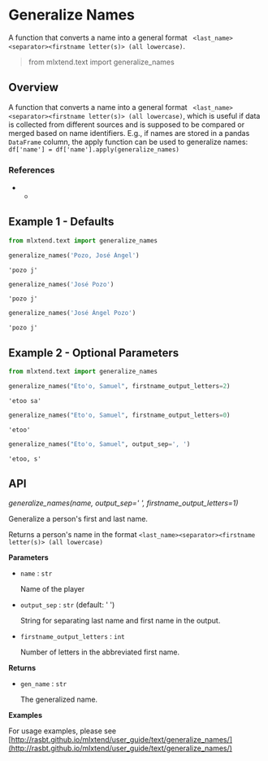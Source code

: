 # Generalize Names

A function that converts a name into a general format ` <last_name><separator><firstname letter(s)> (all lowercase)`.

> from mlxtend.text import generalize_names

## Overview


A function that converts a name into a general format ` <last_name><separator><firstname letter(s)> (all lowercase)`, which is useful if data is collected from different sources and is supposed to be compared or merged based on name identifiers. E.g., if names are stored in a pandas `DataFrame` column, the apply function can be used to generalize names: `df['name'] = df['name'].apply(generalize_names)`

### References

- -

## Example 1 - Defaults


```python
from mlxtend.text import generalize_names
```


```python
generalize_names('Pozo, José Ángel')
```




    'pozo j'




```python
generalize_names('José Pozo')
```




    'pozo j'




```python
generalize_names('José Ángel Pozo')
```




    'pozo j'



## Example 2 - Optional Parameters


```python
from mlxtend.text import generalize_names
```


```python
generalize_names("Eto'o, Samuel", firstname_output_letters=2)
```




    'etoo sa'




```python
generalize_names("Eto'o, Samuel", firstname_output_letters=0)
```




    'etoo'




```python
generalize_names("Eto'o, Samuel", output_sep=', ')
```




    'etoo, s'



## API


*generalize_names(name, output_sep=' ', firstname_output_letters=1)*

Generalize a person's first and last name.

Returns a person's name in the format
`<last_name><separator><firstname letter(s)> (all lowercase)`

**Parameters**

- `name` : `str`

    Name of the player

- `output_sep` : `str` (default: ' ')

    String for separating last name and first name in the output.

- `firstname_output_letters` : `int`

    Number of letters in the abbreviated first name.

**Returns**

- `gen_name` : `str`

    The generalized name.

**Examples**

For usage examples, please see
    [http://rasbt.github.io/mlxtend/user_guide/text/generalize_names/](http://rasbt.github.io/mlxtend/user_guide/text/generalize_names/)


